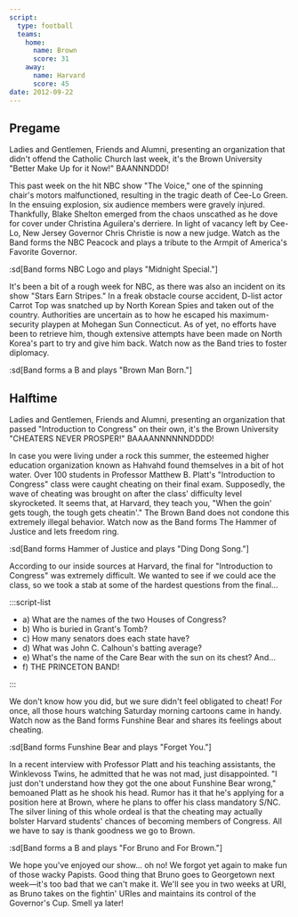 ```yaml
---
script:
  type: football
  teams:
    home:
      name: Brown
      score: 31
    away:
      name: Harvard
      score: 45
date: 2012-09-22
---
```


## Pregame

Ladies and Gentlemen, Friends and Alumni, presenting an organization that didn't offend the Catholic Church last week, it's the Brown University "Better Make Up for it Now!" BAANNNDDD!

This past week on the hit NBC show "The Voice," one of the spinning chair's motors malfunctioned, resulting in the tragic death of Cee-Lo Green. In the ensuing explosion, six audience members were gravely injured. Thankfully, Blake Shelton emerged from the chaos unscathed as he dove for cover under Christina Aguilera's derriere. In light of vacancy left by Cee-Lo, New Jersey Governor Chris Christie is now a new judge. Watch as the Band forms the NBC Peacock and plays a tribute to the Armpit of America's Favorite Governor.

:sd[Band forms NBC Logo and plays "Midnight Special."]

It's been a bit of a rough week for NBC, as there was also an incident on its show "Stars Earn Stripes." In a freak obstacle course accident, D-list actor Carrot Top was snatched up by North Korean Spies and taken out of the country. Authorities are uncertain as to how he escaped his maximum-security playpen at Mohegan Sun Connecticut. As of yet, no efforts have been to retrieve him, though extensive attempts have been made on North Korea's part to try and give him back. Watch now as the Band tries to foster diplomacy.

:sd[Band forms a B and plays "Brown Man Born."]

## Halftime

Ladies and Gentlemen, Friends and Alumni, presenting an organization that passed "Introduction to Congress" on their own, it's the Brown University "CHEATERS NEVER PROSPER!" BAAAANNNNNNDDDD!

In case you were living under a rock this summer, the esteemed higher education organization known as Hahvahd found themselves in a bit of hot water. Over 100 students in Professor Matthew B. Platt's "Introduction to Congress" class were caught cheating on their final exam. Supposedly, the wave of cheating was brought on after the class' difficulty level skyrocketed. It seems that, at Harvard, they teach you, "When the goin' gets tough, the tough gets cheatin'." The Brown Band does not condone this extremely illegal behavior. Watch now as the Band forms The Hammer of Justice and lets freedom ring.

:sd[Band forms Hammer of Justice and plays "Ding Dong Song."]

According to our inside sources at Harvard, the final for "Introduction to Congress" was extremely difficult. We wanted to see if we could ace the class, so we took a stab at some of the hardest questions from the final...

:::script-list

- a) What are the names of the two Houses of Congress?
- b) Who is buried in Grant's Tomb?
- c) How many senators does each state have?
- d) What was John C. Calhoun's batting average?
- e) What's the name of the Care Bear with the sun on its chest? And...
- f) THE PRINCETON BAND!

:::

We don't know how you did, but we sure didn't feel obligated to cheat! For once, all those hours watching Saturday morning cartoons came in handy. Watch now as the Band forms Funshine Bear and shares its feelings about cheating.

:sd[Band forms Funshine Bear and plays "Forget You."]

In a recent interview with Professor Platt and his teaching assistants, the Winklevoss Twins, he admitted that he was not mad, just disappointed. "I just don't understand how they got the one about Funshine Bear wrong," bemoaned Platt as he shook his head. Rumor has it that he's applying for a position here at Brown, where he plans to offer his class mandatory S/NC. The silver lining of this whole ordeal is that the cheating may actually bolster Harvard students' chances of becoming members of Congress. All we have to say is thank goodness we go to Brown.

:sd[Band forms a B and plays "For Bruno and For Brown."]

We hope you've enjoyed our show... oh no! We forgot yet again to make fun of those wacky Papists. Good thing that Bruno goes to Georgetown next week—it's too bad that we can't make it. We'll see you in two weeks at URI, as Bruno takes on the fightin' URIes and maintains its control of the Governor's Cup. Smell ya later!

